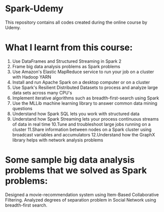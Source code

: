# Spark-Udemy

This repository contains all codes created during the online course by Udemy.

# What I learnt from this course:

1. Use DataFrames and Structured Streaming in Spark 2
2. Frame big data analysis problems as Spark problems
3. Use Amazon's Elastic MapReduce service to run your job on a cluster with Hadoop YARN
4. Install and run Apache Spark on a desktop computer or on a cluster
5. Use Spark's Resilient Distributed Datasets to process and analyze large data sets across many CPU's
6. Implement iterative algorithms such as breadth-first-search using Spark
7. Use the MLLib machine learning library to answer common data mining questions
8. Understand how Spark SQL lets you work with structured data
9. Understand how Spark Streaming lets your process continuous streams of data in real time
10.Tune and troubleshoot large jobs running on a cluster
11.Share information between nodes on a Spark cluster using broadcast variables and accumulators
12.Understand how the GraphX library helps with network analysis problems

# Some sample big data analysis problems that we solved as Spark problems:

Designed a movie-recommendation system using Item-Based Collaborative Filtering.
Analyzed degrees of separation problem in Social Network using breadth-first search.
